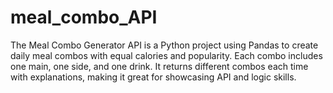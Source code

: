 # meal_combo_API
The Meal Combo Generator API is a Python project using Pandas to create daily meal combos with equal calories and popularity. Each combo includes one main, one side, and one drink. It returns different combos each time with explanations, making it great for showcasing API and logic skills.
